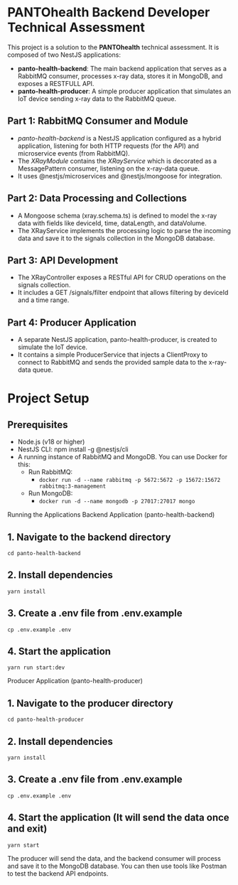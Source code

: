 # PANTOhealth Backend Developer Technical Assessment
This project is a solution to the **PANTOhealth** technical assessment. It is composed of two NestJS applications:
- **panto-health-backend**: The main backend application that serves as a RabbitMQ consumer, processes x-ray data, stores it in MongoDB, and exposes a RESTFULL API.
- **panto-health-producer**: A simple producer application that simulates an IoT device sending x-ray data to the RabbitMQ queue.

## Part 1: RabbitMQ Consumer and Module
- _panto-health-backend_ is a NestJS application configured as a hybrid application, listening for both HTTP requests (for the API) and microservice events (from RabbitMQ).
- The _XRayModule_ contains the _XRayService_ which is decorated as a MessagePattern consumer, listening on the x-ray-data queue.
- It uses @nestjs/microservices and @nestjs/mongoose for integration.

## Part 2: Data Processing and Collections
- A Mongoose schema (xray.schema.ts) is defined to model the x-ray data with fields like deviceId, time, dataLength, and dataVolume.
- The XRayService implements the processing logic to parse the incoming data and save it to the signals collection in the MongoDB database.

## Part 3: API Development
- The XRayController exposes a RESTful API for CRUD operations on the signals collection.
- It includes a GET /signals/filter endpoint that allows filtering by deviceId and a time range.

## Part 4: Producer Application
- A separate NestJS application, panto-health-producer, is created to simulate the IoT device.
- It contains a simple ProducerService that injects a ClientProxy to connect to RabbitMQ and sends the provided sample data to the x-ray-data queue.

# Project Setup
## Prerequisites

- Node.js (v18 or higher)
- NestJS CLI: npm install -g @nestjs/cli
- A running instance of RabbitMQ and MongoDB. You can use Docker for this:
  - Run RabbitMQ:
    - `docker run -d --name rabbitmq -p 5672:5672 -p 15672:15672 rabbitmq:3-management
`
  - Run MongoDB:
     - `docker run -d --name mongodb -p 27017:27017 mongo`

Running the Applications
Backend Application (panto-health-backend)

## 1. Navigate to the backend directory
`cd panto-health-backend`

## 2. Install dependencies
`yarn install`

## 3. Create a .env file from .env.example
`cp .env.example .env`

## 4. Start the application
`yarn run start:dev`

Producer Application (panto-health-producer)

## 1. Navigate to the producer directory
`cd panto-health-producer`

## 2. Install dependencies
`yarn install`

## 3. Create a .env file from .env.example
`cp .env.example .env`

## 4. Start the application (It will send the data once and exit)
`yarn start`

The producer will send the data, and the backend consumer will process and save it to the MongoDB database. You can then use tools like Postman to test the backend API endpoints.